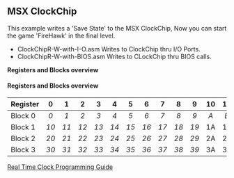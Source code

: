 ## MSX ClockChip  
  
This example writes a 'Save State' to the MSX ClockChip,
Now you can start the game 'FireHawk' in the final level.  
  
- ClockChipR-W-with-I-O.asm Writes to ClockChip thru I/O Ports.  
- ClockChipR-W-with-BIOS.asm Writes to CLockChip thru BIOS calls.

**Registers and Blocks overview**
#### Registers and Blocks overview
| Register | 0	| 1	| 2	| 3	| 4	| 5	| 6	| 7	| 8	| 9	| 10 | 11 | 12| 13 | 14 | 15 |
| -------- |:---: |:---: |:---: |:---: |:---: |:---: |:---: |:---: |:---: |:---: |:---: |:---: |:---: |:---: |:---: |:---: |
| Block 0 |*0*|*1*|*2*|*3*|*4*|*5*|*6*|*7*|*8*|*9*|*A*|*B*|*C*|`D`|`E`|`F`|
| Block 1 |*10*|*11*|*12*|*13*|*14*|*15*|*16*|*17*|*18*|*19*|1A|1B|1C|`1D`|`1E`|`1F`|
| Block 2 |*20*|*21*|*22*|*23*|*24*|*25*|*26*|*27*|*28*|*29*|2A|2B|2C|`2D`|`2E`|`2F`|
| Block 3 |*30*|*31*|*32*|*33*|*34*|*35*|*36*|*37*|*38*|*39*|3A|3B|3C|`3D`|`3E`|`3F`|

[Real Time Clock Programming Guide](https://www.msx.org/wiki/Real_Time_Clock_Programming)